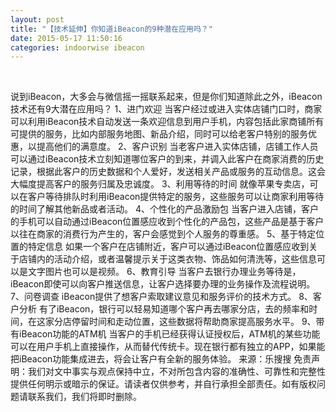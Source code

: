 ```yaml
---
layout: post
title: "【技术延伸】你知道iBeacon的9种潜在应用吗？"
date: 2015-05-17 11:50:16
categories: indoorwise ibeacon
---
```

<div class="asb asb-post asb-post-01"></div>
 
<p> </p>


<div class="rich_media_thumb_wrp" id="media"><img alt="" class="rich_media_thumb aligncenter" data-s="300,640" id="js_cover" src="http://mmbiz.qpic.cn/mmbiz/slIOR1YCibMN9pmRicm1lIWIT65JZlk3EzCAaJgfF2huv8tAv0EhrmSKx0huNxAliawD9ghSpzQgLJz6KeaJ85ibSA/640?wx_fmt=jpeg&amp;wxfrom=5"/></div>


<div class="rich_media_content" id="js_content">
说到iBeacon，大多会与微信摇一摇联系起来，但是你们知道除此之外，iBeacon技术还有9大潜在应用吗？
1、进门欢迎
当客户经过或进入实体店铺门口时，商家可以利用iBeacon技术自动发送一条欢迎信息到用户手机，内容包括此家商铺所有可提供的服务，比如内部服务地图、新品介绍，同时可以给老客户特别的服务优惠，以提高他们的满意度。
2、客户识别
当老客户进入实体店铺，店铺工作人员可以通过iBeacon技术立刻知道哪位客户的到来，并调入此客户在商家消费的历史记录，根据此客户的历史数据和个人爱好，发送相关产品或服务的互动信息。这会大幅度提高客户的服务归属及忠诚度。
3、利用等待的时间
就像苹果专卖店，可以在客户等待排队时利用iBeacon提供特定的服务，这些服务可以让商家利用等待的时间了解其他新品或者活动。
4、个性化的产品激励包
当客户进入店铺，客户的手机可以自动通过iBeacon位置感应收到个性化的产品包，这些产品是基于客户以往在商家的消费行为产生的，客户会感觉到个人服务的尊重感。
5、基于特定位置的特定信息
如果一个客户在店铺附近，客户可以通过iBeacon位置感应收到关于店铺内的活动介绍，或者温馨提示关于这类衣物、饰品如何清洗等，这些信息可以是文字图片也可以是视频。
6、教育引导
当客户去银行办理业务等待是，iBeacon即使可以向客户推送信息，让客户选择要办理的业务操作及流程说明。
7、问卷调查
iBeacon提供了想客户索取建议意见和服务评价的技术方式。
8、客户分析
有了iBeacon，银行可以轻易知道哪个客户再去哪家分店，去的频率和时间，在这家分店停留时间和走动位置，这些数据将帮助商家提高服务水平。
9、带有iBeacon功能的ATM机
当客户的手机已经获得认证授权后，ATM机的某些功能可以在用户手机上直接操作，从而替代传统卡。现在银行都有独立的APP，如果能把iBeacon功能集成进去，将会让客户有全新的服务体验。
来源：乐搜搜
免责声明：我们对文中事实与观点保持中立，不对所包含内容的准确性、可靠性和完整性提供任何明示或暗示的保证。请读者仅供参考，并自行承担全部责任。如有版权问题请联系我们，我们将即时删除。
</div>